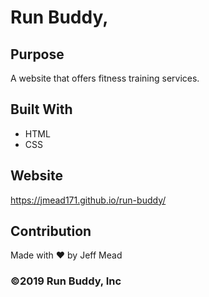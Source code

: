 # Run Buddy,

## Purpose
A website that offers fitness training services.

## Built With
* HTML
* CSS

## Website
https://jmead171.github.io/run-buddy/

## Contribution
Made with ❤️ by Jeff Mead

### ©️2019 Run Buddy, Inc 
